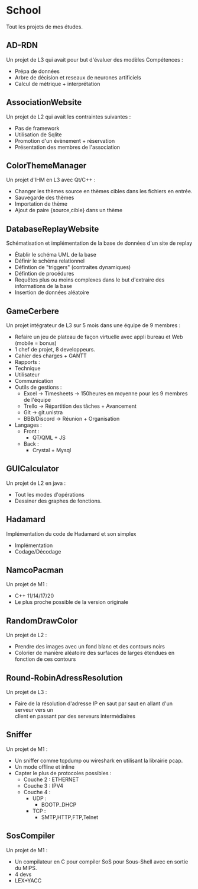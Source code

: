# School
Tout les projets de mes études.

## AD-RDN 
Un projet de L3 qui avait pour but d'évaluer des modèles 
Compétences : 
- Prépa de données
- Arbre de décision et reseaux de neurones artificiels
- Calcul de métrique + interprétation 

## AssociationWebsite
Un projet de L2 qui avait les contraintes suivantes :   
- Pas de framework   
- Utilisation de Sqlite   
- Promotion d'un évènement + réservation   
- Présentation des membres de l'association  

## ColorThemeManager
Un projet d'IHM en L3 avec Qt/C++ :   
- Changer les thèmes source en thèmes cibles dans les fichiers en   entrée.  
- Sauvegarde des thèmes   
- Importation de thème   
- Ajout de paire {source,cible} dans un thème  
	
## DatabaseReplayWebsite
Schématisation et implémentation de la base de données d'un site de replay 
- Établir le schéma UML de la base 
- Définir le schéma relationnel 
- Défintion de "triggers" (contraites dynamiques) 
- Défintion de procédures 
- Requêtes plus ou moins complexes dans le but d'extraire des informations de la base
- Insertion de données aléatoire 

## GameCerbere
Un projet intégrateur de L3 sur 5 mois dans une équipe de 9 membres :   
- Refaire un jeu de plateau de façon virtuelle avec appli bureau et Web (mobile = bonus)  
- 1 chef de projet, 8 developpeurs.  
- Cahier des charges + GANTT  
- Rapports :   
- Technique  
- Utilisateur  
- Communication  
- Outils de gestions :   
  - Excel -> Timesheets -> 150heures en moyenne pour les 9 membres de l'équipe  
  - Trello -> Répartition des tâches + Avancement  
  - Git -> git.unistra  
  - BBB/Discord -> Réunion + Organisation   
- Langages : 
  - Front : 
  	- QT/QML + JS	
  - Back : 
  	- Crystal + Mysql
	
## GUICalculator
Un projet de L2 en java : 
- Tout les modes d'opérations 
- Dessiner des graphes de fonctions.

## Hadamard 
Implémentation du code de Hadamard et son simplex 
- Implémentation 
- Codage/Décodage

## NamcoPacman
Un projet de M1 : 
- C++ 11/14/17/20 
- Le plus proche possible de la version originale 

## RandomDrawColor
Un projet de L2 : 
- Prendre des images avec un fond blanc et des contours noirs 
- Colorier de manière aléatoire des surfaces de larges étendues en fonction de ces contours 

## Round-RobinAdressResolution 
Un projet de L3 : 
- Faire de la résolution d'adresse IP en saut par saut en allant d'un serveur vers un 	
	client en passant par des serveurs intermédiaires 

## Sniffer 
Un projet de M1 : 
- Un sniffer comme tcpdump ou wireshark en utilisant la librairie pcap.
- Un mode offline et inline 
- Capter le plus de protocoles possibles : 
  - Couche 2 : ETHERNET
  - Couche 3 : IPV4
  - Couche 4 : 
	- UDP : 
		- BOOTP_DHCP
	- TCP : 
		- SMTP,HTTP,FTP,Telnet
## SosCompiler 
Un projet de M1 : 
- Un compilateur en C pour compiler SoS pour Sous-Shell avec en sortie du MIPS.
- 4 devs 
- LEX+YACC 

